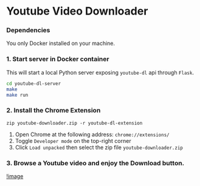 # Youtube Video Downloader

### Dependencies

You only Docker installed on your machine.

### 1. Start server in Docker container

This will start a local Python server exposing `youtube-dl` api through `Flask`.

```sh
cd youtube-dl-server
make
make run
```

### 2. Install the Chrome Extension

```
zip youtube-downloader.zip -r youtube-dl-extension
```

1. Open Chrome at the following address: `chrome://extensions/`
2. Toggle `Developer mode` on the top-right corner
3. Click `Load unpacked` then select the zip file `youtube-downloader.zip`

### 3. Browse a Youtube video and enjoy the Download button.

[!image](art/screenshot.png)
